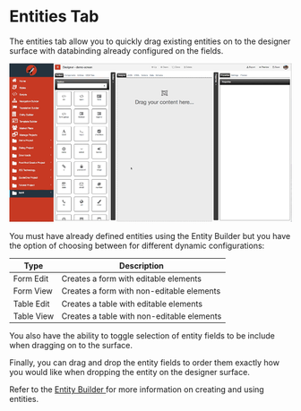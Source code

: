 # Entities Tab

The entities tab allow you to quickly drag existing entities on to the designer surface with databinding already configured on the fields. 

![Drag and Drop Demo](../../../assets/images/entity-drag-drop.gif)

You must have already defined entities using the Entity Builder but you have the option of choosing between for different dynamic configurations:

Type | Description
---- | -----------
Form Edit | Creates a form with editable elements
Form View | Creates a form with non-editable elements
Table Edit | Creates a table with editable elements
Table View | Creates a table with non-editable elements

You also have the ability to toggle selection of entity fields to be include when dragging on to the surface.

Finally, you can drag and drop the entity fields to order them exactly how you would like when dropping the entity on the designer surface.

Refer to the [ Entity Builder ](../../../advanced/entity-builder/readme.md) for more information on creating and using entities.
